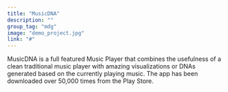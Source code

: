 ```yaml
---
title: "MusicDNA"
description: ""
group_tag: "mdg"
image: "demo_project.jpg" 
link: "#"
---
```


MusicDNA is a full featured Music Player that combines the usefulness of a clean traditional music player with amazing visualizations or DNAs generated based on the currently playing music. 
The app has been downloaded over 50,000 times from the Play Store.